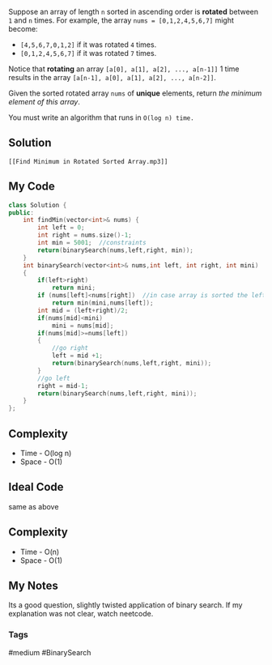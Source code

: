 Suppose an array of length `n` sorted in ascending order is **rotated** between `1` and `n` times. For example, the array `nums = [0,1,2,4,5,6,7]` might become:

- `[4,5,6,7,0,1,2]` if it was rotated `4` times.
- `[0,1,2,4,5,6,7]` if it was rotated `7` times.

Notice that **rotating** an array `[a[0], a[1], a[2], ..., a[n-1]]` 1 time results in the array `[a[n-1], a[0], a[1], a[2], ..., a[n-2]]`.

Given the sorted rotated array `nums` of **unique** elements, return _the minimum element of this array_.

You must write an algorithm that runs in `O(log n) time.`

## Solution
```audio-player
[[Find Minimum in Rotated Sorted Array.mp3]]
```

## My Code

```cpp
class Solution {
public:
    int findMin(vector<int>& nums) {
        int left = 0;
        int right = nums.size()-1;
        int min = 5001;  //constraints
        return(binarySearch(nums,left,right, min));
    }
    int binarySearch(vector<int>& nums,int left, int right, int mini)
    {
        if(left>right)
            return mini;
        if (nums[left]<nums[right])  //in case array is sorted the left most element will be the smallest element
            return min(mini,nums[left]);   
        int mid = (left+right)/2;
        if(nums[mid]<mini)
            mini = nums[mid];
        if(nums[mid]>=nums[left])
        {
            //go right
            left = mid +1;
            return(binarySearch(nums,left,right, mini));
        }
        //go left
        right = mid-1;
        return(binarySearch(nums,left,right, mini));
    }
};
```

## Complexity
- Time - O(log n)
- Space - O(1)


## Ideal Code
same as above
## Complexity
- Time - O(n)
- Space - O(1)


## My Notes
Its a good question, slightly twisted application of binary search. If my explanation was not clear, watch neetcode.

### Tags
#medium #BinarySearch 